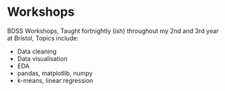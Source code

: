 # Workshops
BDSS Workshops,
Taught fortnightly (ish) throughout my 2nd and 3rd year at Bristol,
Topics include:
- Data cleaning
- Data visualisation
- EDA
- pandas, matplotlib, numpy
- k-means, linear regression
